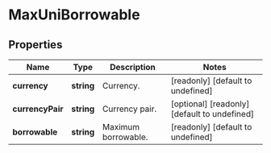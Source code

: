 # MaxUniBorrowable

## Properties

Name | Type | Description | Notes
------------ | ------------- | ------------- | -------------
**currency** | **string** | Currency. | [readonly] [default to undefined]
**currencyPair** | **string** | Currency pair. | [optional] [readonly] [default to undefined]
**borrowable** | **string** | Maximum borrowable. | [readonly] [default to undefined]

